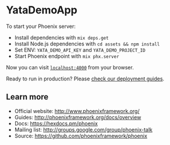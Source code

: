 # YataDemoApp

To start your Phoenix server:

  * Install dependencies with `mix deps.get`
  * Install Node.js dependencies with `cd assets && npm install`
  * Set ENV: `YATA_DEMO_API_KEY` and `YATA_DEMO_PROJECT_ID`
  * Start Phoenix endpoint with `mix phx.server`

Now you can visit [`localhost:4000`](http://localhost:4000) from your browser.

Ready to run in production? Please [check our deployment guides](http://www.phoenixframework.org/docs/deployment).

## Learn more

  * Official website: http://www.phoenixframework.org/
  * Guides: http://phoenixframework.org/docs/overview
  * Docs: https://hexdocs.pm/phoenix
  * Mailing list: http://groups.google.com/group/phoenix-talk
  * Source: https://github.com/phoenixframework/phoenix
